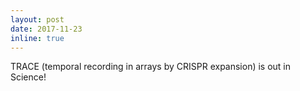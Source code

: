 ```yaml
---
layout: post
date: 2017-11-23
inline: true
---
```


TRACE (temporal recording in arrays by CRISPR expansion) is out in Science!